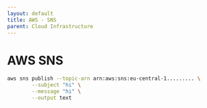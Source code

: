 ```yaml
---
layout: default
title: AWS - SNS
parent: Cloud Infrastructure
---
```


# AWS SNS

```bash
aws sns publish --topic-arn arn:aws:sns:eu-central-1......... \
		--subject "hi" \
		--message "hi" \
		--output text
```

